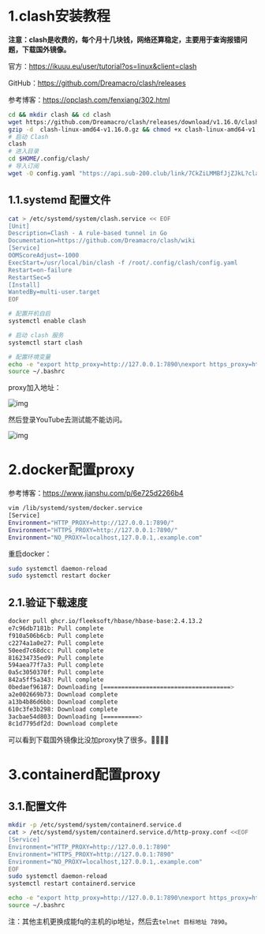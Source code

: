 # 1.clash安装教程

**注意：clash是收费的，每个月十几块钱，网络还算稳定，主要用于查询报错问题，下载国外镜像。**

官方：https://ikuuu.eu/user/tutorial?os=linux&client=clash

GitHub：https://github.com/Dreamacro/clash/releases

参考博客：https://opclash.com/fenxiang/302.html

```bash
cd && mkdir clash && cd clash
wget https://github.com/Dreamacro/clash/releases/download/v1.16.0/clash-linux-amd64-v1.16.0.gz
gzip -d  clash-linux-amd64-v1.16.0.gz && chmod +x clash-linux-amd64-v1.16.0 && mv clash-linux-amd64-v1.16.0 /usr/local/bin/clash && clash -v
# 启动 Clash
clash
# 进入目录
cd $HOME/.config/clash/
# 导入订阅
wget -O config.yaml "https://api.sub-200.club/link/7CkZiLMMBfJjZJkL?clash=3"
```

## 1.1.systemd 配置文件

```bash
cat > /etc/systemd/system/clash.service << EOF
[Unit]
Description=Clash - A rule-based tunnel in Go
Documentation=https://github.com/Dreamacro/clash/wiki
[Service]
OOMScoreAdjust=-1000
ExecStart=/usr/local/bin/clash -f /root/.config/clash/config.yaml
Restart=on-failure
RestartSec=5
[Install]
WantedBy=multi-user.target
EOF

# 配置开机自启
systemctl enable clash

# 启动 clash 服务
systemctl start clash

# 配置环境变量
echo -e "export http_proxy=http://127.0.0.1:7890\nexport https_proxy=http://127.0.0.1:7890" >> ~/.bashrc
source ~/.bashrc
```

proxy加入地址：

![img](https://img2023.cnblogs.com/blog/1740081/202306/1740081-20230604212919392-234470252.png)

然后登录YouTube去测试能不能访问。

![img](https://img2023.cnblogs.com/blog/1740081/202306/1740081-20230604213056495-1888012441.png)

# 2.docker配置proxy

参考博客：https://www.jianshu.com/p/6e725d2266b4

```bash
vim /lib/systemd/system/docker.service
[Service]
Environment="HTTP_PROXY=http://127.0.0.1:7890/"
Environment="HTTPS_PROXY=http://127.0.0.1:7890/"
Environment="NO_PROXY=localhost,127.0.0.1,.example.com"
```

重启docker：

```bash
sudo systemctl daemon-reload
sudo systemctl restart docker
```

## 2.1.验证下载速度

```bash
docker pull ghcr.io/fleeksoft/hbase/hbase-base:2.4.13.2
e7c96db7181b: Pull complete
f910a506b6cb: Pull complete
c2274a1a0e27: Pull complete
50eed7c68dcc: Pull complete
816234735ed9: Pull complete
594aea77f7a3: Pull complete
0a5c3050370f: Pull complete
842a5ff5a343: Pull complete
0bedaef96187: Downloading [====================================>              ]  210.7MB/285.3MB
a2e002669b73: Download complete
a13b4b86d6bb: Download complete
610c3fe3b298: Download complete
3acbae54d803: Downloading [==========>                                        ]  10.68MB/53.32MB
8c1d7795df2d: Download complete
```

可以看到下载国外镜像比没加proxy快了很多。🙈🙉🙊🐵

# 3.containerd配置proxy

## 3.1.配置文件

```bash
mkdir -p /etc/systemd/system/containerd.service.d
cat > /etc/systemd/system/containerd.service.d/http-proxy.conf <<EOF
[Service]
Environment="HTTP_PROXY=http://127.0.0.1:7890"
Environment="HTTPS_PROXY=http://127.0.0.1:7890"
Environment="NO_PROXY=localhost,127.0.0.1,.example.com"
EOF
sudo systemctl daemon-reload
systemctl restart containerd.service

echo -e "export http_proxy=http://127.0.0.1:7890\nexport https_proxy=http://127.0.0.1:7890" >> ~/.bashrc
source ~/.bashrc
```

注：其他主机更换成能fq的主机的ip地址，然后去`telnet 目标地址 7890`。